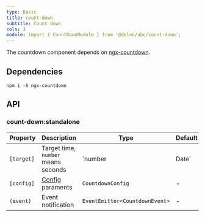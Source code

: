 ```yaml
---
type: Basic
title: count-down
subtitle: Count down
cols: 3
module: import { CountDownModule } from '@delon/abc/count-down';
---
```


The countdown component depends on [ngx-countdown](https://github.com/cipchk/ngx-countdown).

## Dependencies

```
npm i -S ngx-countdown
```

## API

### count-down:standalone

| Property | Description | Type | Default |
|----------|-------------|------|---------|
| `[target]` | Target time, `number` means seconds | `number | Date` | - |
| `[config]` | [Config](https://github.com/cipchk/ngx-countdown#countdownconfig) paraments | `CountdownConfig` | - |
| `(event)` | Event notification | `EventEmitter<CountdownEvent>` | - |
